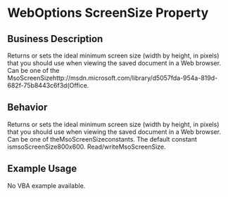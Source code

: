 # WebOptions ScreenSize Property

## Business Description
Returns or sets the ideal minimum screen size (width by height, in pixels) that you should use when viewing the saved document in a Web browser. Can be one of the MsoScreenSizehttp://msdn.microsoft.com/library/d5057fda-954a-819d-682f-75b8443c6f3d(Office.

## Behavior
Returns or sets the ideal minimum screen size (width by height, in pixels) that you should use when viewing the saved document in a Web browser. Can be one of theMsoScreenSizeconstants. The default constant ismsoScreenSize800x600. Read/writeMsoScreenSize.

## Example Usage
No VBA example available.